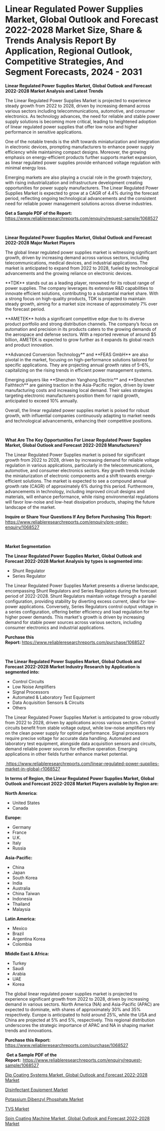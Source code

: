 <p><h1>Linear Regulated Power Supplies Market, Global Outlook and Forecast 2022-2028 Market Size, Share & Trends Analysis Report By Application, Regional Outlook, Competitive Strategies, And Segment Forecasts, 2024 - 2031</h1></p><p><strong>Linear Regulated Power Supplies Market, Global Outlook and Forecast 2022-2028 Market Analysis and Latest Trends</strong></p>
<p><p>The Linear Regulated Power Supplies Market is projected to experience steady growth from 2022 to 2028, driven by increasing demand across various sectors including telecommunications, automotive, and consumer electronics. As technology advances, the need for reliable and stable power supply solutions is becoming more critical, leading to heightened adoption of linear regulated power supplies that offer low noise and higher performance in sensitive applications.</p><p>One of the notable trends is the shift towards miniaturization and integration in electronic devices, prompting manufacturers to enhance power supply efficiency while maintaining compact designs. Moreover, the growing emphasis on energy-efficient products further supports market expansion, as linear regulated power supplies provide enhanced voltage regulation with minimal energy loss.</p><p>Emerging markets are also playing a crucial role in the growth trajectory, with rising industrialization and infrastructure development creating opportunities for power supply manufacturers. The Linear Regulated Power Supplies Market is expected to grow at a CAGR of 4.4% during the forecast period, reflecting ongoing technological advancements and the consistent need for reliable power management solutions across diverse industries.</p></p>
<p><strong>Get a Sample PDF of the Report:&nbsp;</strong> <a href="https://www.reliableresearchreports.com/enquiry/request-sample/1068527">https://www.reliableresearchreports.com/enquiry/request-sample/1068527</a></p>
<p>&nbsp;</p>
<p><strong>Linear Regulated Power Supplies Market, Global Outlook and Forecast 2022-2028 Major Market Players</strong></p>
<p><p>The global linear regulated power supplies market is witnessing significant growth, driven by increasing demand across various sectors, including telecommunications, medical devices, and industrial applications. The market is anticipated to expand from 2022 to 2028, fueled by technological advancements and the growing reliance on electronic devices.</p><p>**TDK** stands out as a leading player, renowned for its robust range of power supplies. The company leverages its extensive R&D capabilities to innovate efficient solutions, contributing to a substantial market share. With a strong focus on high-quality products, TDK is projected to maintain steady growth, aiming for a market size increase of approximately 7% over the forecast period.</p><p>**AMETEK** holds a significant competitive edge due to its diverse product portfolio and strong distribution channels. The company’s focus on automation and precision in its products caters to the growing demands of the aerospace and defense sectors. With a reported revenue of around $5 billion, AMETEK is expected to grow further as it expands its global reach and product innovation.</p><p>**Advanced Conversion Technology** and **FEAS GmbH** are also pivotal in the market, focusing on high-performance solutions tailored for specific applications. They are projecting annual growth rates of 5–6%, capitalizing on the rising trends in efficient power management systems.</p><p>Emerging players like **Shenzhen Yanghong Electric** and **Shenzhen Faithtech** are gaining traction in the Asia-Pacific region, driven by lower manufacturing costs and increasing local demand. Their sales strategies targeting electronic manufacturers position them for rapid growth, anticipated to exceed 10% annually.</p><p>Overall, the linear regulated power supplies market is poised for robust growth, with influential companies continuously adapting to market needs and technological advancements, enhancing their competitive positions.</p></p>
<p>&nbsp;</p>
<p><strong>What Are The Key Opportunities For Linear Regulated Power Supplies Market, Global Outlook and Forecast 2022-2028 Manufacturers?</strong></p>
<p><p>The Linear Regulated Power Supplies market is poised for significant growth from 2022 to 2028, driven by increasing demand for reliable voltage regulation in various applications, particularly in the telecommunications, automotive, and consumer electronics sectors. Key growth trends include the miniaturization of electronic components and a shift towards energy-efficient solutions. The market is expected to see a compound annual growth rate (CAGR) of approximately 6% during this period. Furthermore, advancements in technology, including improved circuit designs and materials, will enhance performance, while rising environmental regulations will favor low-noise and low-heat dissipation products, shaping the future landscape of the market.</p></p>
<p><strong>Inquire or Share Your Questions If Any Before Purchasing This Report:</strong> <a href="https://www.reliableresearchreports.com/enquiry/pre-order-enquiry/1068527">https://www.reliableresearchreports.com/enquiry/pre-order-enquiry/1068527</a></p>
<p>&nbsp;</p>
<p><strong>Market Segmentation</strong></p>
<p><strong>The Linear Regulated Power Supplies Market, Global Outlook and Forecast 2022-2028 Market Analysis by types is segmented into:</strong></p>
<p><ul><li>Shunt Regulator</li><li>Series Regulator</li></ul></p>
<p><p>The Linear Regulated Power Supplies Market presents a diverse landscape, encompassing Shunt Regulators and Series Regulators during the forecast period of 2022-2028. Shunt Regulators maintain voltage through a parallel configuration, providing stability by diverting excess current, ideal for low-power applications. Conversely, Series Regulators control output voltage in a series configuration, offering better efficiency and load regulation for higher power demands. This market's growth is driven by increasing demand for stable power sources across various sectors, including consumer electronics and industrial applications.</p></p>
<p><strong>Purchase this Report:&nbsp;</strong><a href="https://www.reliableresearchreports.com/purchase/1068527">https://www.reliableresearchreports.com/purchase/1068527</a></p>
<p>&nbsp;</p>
<p><strong>The Linear Regulated Power Supplies Market, Global Outlook and Forecast 2022-2028 Market Industry Research by Application is segmented into:</strong></p>
<p><ul><li>Control Circuits</li><li>Low Noise Amplifiers</li><li>Signal Processors</li><li>Automated & Laboratory Test Equipment</li><li>Data Acquisition Sensors & Circuits</li><li>Others</li></ul></p>
<p><p>The Linear Regulated Power Supplies Market is anticipated to grow robustly from 2022 to 2028, driven by applications across various sectors. Control circuits benefit from stable voltage output, while low-noise amplifiers rely on the clean power supply for optimal performance. Signal processors require precise voltage for accurate data handling. Automated and laboratory test equipment, alongside data acquisition sensors and circuits, demand reliable power sources for effective operation. Emerging applications in other fields further enhance market potential.</p></p>
<p><a href="https://www.reliableresearchreports.com/linear-regulated-power-supplies-market-in-global-r1068527">&nbsp;https://www.reliableresearchreports.com/linear-regulated-power-supplies-market-in-global-r1068527</a></p>
<p><strong>In terms of Region, the Linear Regulated Power Supplies Market, Global Outlook and Forecast 2022-2028 Market Players available by Region are:</strong></p>
<p>
    <p> <strong> North America: </strong>
        <ul>
            <li>United States</li>
            <li>Canada</li>
        </ul>
        </p> 
    <p> <strong> Europe: </strong>
        <ul>
            <li>Germany</li>
            <li>France</li>
            <li>U.K.</li>
            <li>Italy</li>
            <li>Russia</li>
        </ul>
        </p> 
    <p> <strong> Asia-Pacific: </strong>
        <ul>
            <li>China</li>
            <li>Japan</li>
            <li>South Korea</li>
            <li>India</li>
            <li>Australia</li>
            <li>China Taiwan</li>
            <li>Indonesia</li>
            <li>Thailand</li>
            <li>Malaysia</li>
        </ul>
        </p> 
    <p> <strong> Latin America: </strong>
        <ul>
            <li>Mexico</li>
            <li>Brazil</li>
            <li>Argentina Korea</li>
            <li>Colombia</li>
        </ul>
        </p> 
    <p> <strong> Middle East & Africa: </strong>
        <ul>
            <li>Turkey</li>
            <li>Saudi</li>
            <li>Arabia</li>
            <li>UAE</li>
            <li>Korea</li>
        </ul>
    </p>
    </p>
<p><p>The global linear regulated power supplies market is projected to experience significant growth from 2022 to 2028, driven by increasing demand in various sectors. North America (NA) and Asia-Pacific (APAC) are expected to dominate, with shares of approximately 30% and 35% respectively. Europe is anticipated to hold around 25%, while the USA and China are projected at 5% and 5%, respectively. This regional distribution underscores the strategic importance of APAC and NA in shaping market trends and innovations.</p></p>
<p><strong>Purchase this Report: </strong><a href="https://www.reliableresearchreports.com/purchase/1068527">https://www.reliableresearchreports.com/purchase/1068527</a></p>
<p>&nbsp;<strong>Get a Sample PDF of the Report:&nbsp;&nbsp;</strong><a href="https://www.reliableresearchreports.com/enquiry/request-sample/1068527">https://www.reliableresearchreports.com/enquiry/request-sample/1068527</a></p>
<p><strong></strong></p>
<p><p><a href="https://github.com/FlorianWolf90/Market-Research-Report-List-1/blob/main/dip-coating-systems-market-global-outlook-and-forecast-2022-2028-market.md">Dip Coating Systems Market, Global Outlook and Forecast 2022-2028 Market</a></p><p><a href="https://medium.com/@ruth.gibson8095/disinfectant-equipment-market-global-market-trends-and-market-forecast-2024-2031-b7a90d6c0feb?postPublishedType=initial">Disinfectant Equipment Market</a></p><p><a href="https://issuu.com/reportprime-2/docs/potassium-dibenzyl-phosphate-market_c060b705dbfd3d">Potassium Dibenzyl Phosphate Market</a></p><p><a href="https://medium.com/@julia.vaughan5768/what-is-tvs-market-8410d34256d5">TVS Market</a></p><p><a href="https://github.com/NargisHussain75/Market-Research-Report-List-1/blob/main/spin-coating-machine-market-global-outlook-and-forecast-2022-2028-market.md">Spin Coating Machine Market, Global Outlook and Forecast 2022-2028 Market</a></p></p>